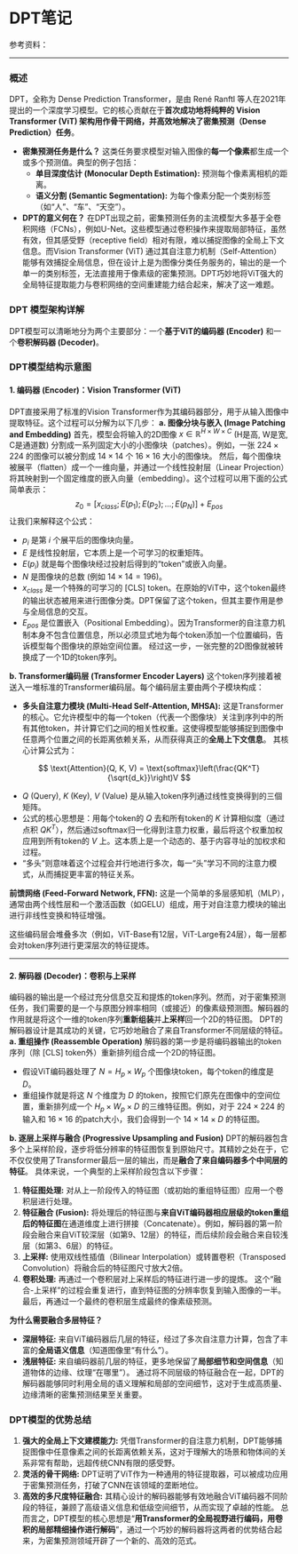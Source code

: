 #  DPT笔记

参考资料：

***

### 概述

DPT，全称为 Dense Prediction Transformer，是由 René Ranftl 等人在2021年提出的一个深度学习模型。它的核心贡献在于**首次成功地将纯粹的 Vision Transformer (ViT) 架构用作骨干网络，并高效地解决了密集预测（Dense Prediction）任务**。
- **密集预测任务是什么？** 这类任务要求模型对输入图像的**每一个像素**都生成一个或多个预测值。典型的例子包括：
	- **单目深度估计 (Monocular Depth Estimation):** 预测每个像素离相机的距离。
	- **语义分割 (Semantic Segmentation):** 为每个像素分配一个类别标签（如“人”、“车”、“天空”）。
- **DPT的意义何在？** 在DPT出现之前，密集预测任务的主流模型大多基于全卷积网络（FCNs），例如U-Net。这些模型通过卷积操作来提取局部特征，虽然有效，但其感受野（receptive field）相对有限，难以捕捉图像的全局上下文信息。而Vision Transformer (ViT) 通过其自注意力机制（Self-Attention）能够有效捕捉全局信息，但在设计上是为图像分类任务服务的，输出的是一个单一的类别标签，无法直接用于像素级的密集预测。DPT巧妙地将ViT强大的全局特征提取能力与卷积网络的空间重建能力结合起来，解决了这一难题。

### DPT 模型架构详解

DPT模型可以清晰地分为两个主要部分：一个**基于ViT的编码器 (Encoder)** 和一个**卷积解码器 (Decoder)**。

### DPT模型结构示意图

#### 1. 编码器 (Encoder)：Vision Transformer (ViT)

DPT直接采用了标准的Vision Transformer作为其编码器部分，用于从输入图像中提取特征。这个过程可以分解为以下几步：
**a. 图像分块与嵌入 (Image Patching and Embedding)**
首先，模型会将输入的2D图像 $x \in \mathbb{R}^{H \times W \times C}$ (H是高, W是宽, C是通道数) 分割成一系列固定大小的小图像块（patches）。例如，一张 $224 \times 224$ 的图像可以被分割成 $14 \times 14$ 个 $16 \times 16$ 大小的图像块。
然后，每个图像块被展平（flatten）成一个一维向量，并通过一个线性投射层（Linear Projection）将其映射到一个固定维度的嵌入向量（embedding）。这个过程可以用下面的公式简单表示：
$$
z_0 = [x_{class}; E(p_1); E(p_2); \dots; E(p_N)] + E_{pos}
$$
让我们来解释这个公式：

- $p_i$ 是第 $i$ 个展平后的图像块向量。
- $E$ 是线性投射层，它本质上是一个可学习的权重矩阵。
- $E(p_i)$ 就是每个图像块经过投射后得到的“token”或嵌入向量。
- $N$ 是图像块的总数 (例如 $14 \times 14 = 196$)。
- $x_{class}$ 是一个特殊的可学习的 [CLS] token。在原始的ViT中，这个token最终的输出状态被用来进行图像分类。DPT保留了这个token，但其主要作用是参与全局信息的交互。
- $E_{pos}$ 是位置嵌入（Positional Embedding）。因为Transformer的自注意力机制本身不包含位置信息，所以必须显式地为每个token添加一个位置编码，告诉模型每个图像块的原始空间位置。
  经过这一步，一张完整的2D图像就被转换成了一个1D的token序列。

**b. Transformer编码层 (Transformer Encoder Layers)**
这个token序列接着被送入一堆标准的Transformer编码层。每个编码层主要由两个子模块构成：

- **多头自注意力模块 (Multi-Head Self-Attention, MHSA):** 这是Transformer的核心。它允许模型中的每一个token（代表一个图像块）关注到序列中的所有其他token，并计算它们之间的相关性权重。这使得模型能够捕捉到图像中任意两个位置之间的长距离依赖关系，从而获得真正的**全局上下文信息**。
  其核心计算公式为：

$$
\text{Attention}(Q, K, V) = \text{softmax}\left(\frac{QK^T}{\sqrt{d_k}}\right)V
$$
- $Q$ (Query), $K$ (Key), $V$ (Value) 是从输入token序列通过线性变换得到的三個矩阵。
- 公式的核心思想是：用每个token的 $Q$ 去和所有token的 $K$ 计算相似度（通过点积 $QK^T$），然后通过softmax归一化得到注意力权重，最后将这个权重加权应用到所有token的 $V$ 上。这本质上是一个动态的、基于内容寻址的加权求和过程。
- “多头”则意味着这个过程会并行地进行多次，每一“头”学习不同的注意力模式，从而捕捉更丰富的特征关系。

**前馈网络 (Feed-Forward Network, FFN):** 这是一个简单的多层感知机（MLP），通常由两个线性层和一个激活函数（如GELU）组成，用于对自注意力模块的输出进行非线性变换和特征增强。

这些编码层会堆叠多次（例如，ViT-Base有12层，ViT-Large有24层），每一层都会对token序列进行更深层次的特征提炼。

-----
#### 2. 解码器 (Decoder)：卷积与上采样

编码器的输出是一个经过充分信息交互和提炼的token序列。然而，对于密集预测任务，我们需要的是一个与原图分辨率相同（或接近）的像素级预测图。解码器的作用就是将这个一维的token序列**重新组装**并**上采样**回一个2D的特征图。
DPT的解码器设计是其成功的关键，它巧妙地融合了来自Transformer不同层级的特征。
**a. 重组操作 (Reassemble Operation)**
解码器的第一步是将编码器输出的token序列（除 [CLS] token外）重新排列组合成一个2D的特征图。

- 假设ViT编码器处理了 $N=H_p \times W_p$ 个图像块token，每个token的维度是 $D$。
- 重组操作就是将这 $N$ 个维度为 $D$ 的token，按照它们原先在图像中的空间位置，重新排列成一个 $H_p \times W_p \times D$ 的三维特征图。例如，对于 $224 \times 224$ 的输入和 $16 \times 16$ 的patch大小，我们会得到一个 $14 \times 14 \times D$ 的特征图。

**b. 逐层上采样与融合 (Progressive Upsampling and Fusion)**
DPT的解码器包含多个上采样阶段，逐步将低分辨率的特征图恢复到原始尺寸。其精妙之处在于，它不仅仅使用了Transformer最后一层的输出，而是**融合了来自编码器多个中间层的特征**。
具体来说，一个典型的上采样阶段包含以下步骤：

1. **特征图处理:** 对从上一阶段传入的特征图（或初始的重组特征图）应用一个卷积层进行处理。
2. **特征融合 (Fusion):** 将处理后的特征图与**来自ViT编码器相应层级的token重组后的特征图**在通道维度上进行拼接（Concatenate）。例如，解码器的第一阶段会融合来自ViT较深层（如第9、12层）的特征，而后续阶段会融合来自较浅层（如第3、6层）的特征。
3. **上采样:** 使用双线性插值（Bilinear Interpolation）或转置卷积（Transposed Convolution）将融合后的特征图尺寸放大2倍。
4. **卷积处理:** 再通过一个卷积层对上采样后的特征进行进一步的提炼。
   这个“融合-上采样”的过程会重复进行，直到特征图的分辨率恢复到输入图像的一半。最后，再通过一个最终的卷积层生成最终的像素级预测。

**为什么需要融合多层特征？**

- **深层特征:** 来自ViT编码器后几层的特征，经过了多次自注意力计算，包含了丰富的**全局语义信息**（知道图像里“有什么”）。
- **浅层特征:** 来自编码器前几层的特征，更多地保留了**局部细节和空间信息**（知道物体的边缘、纹理“在哪里”）。
通过将不同层级的特征融合在一起，DPT的解码器能够同时利用全局的语义理解和局部的空间细节，这对于生成高质量、边缘清晰的密集预测结果至关重要。
### DPT模型的优势总结
1. **强大的全局上下文建模能力:** 凭借Transformer的自注意力机制，DPT能够捕捉图像中任意像素之间的长距离依赖关系，这对于理解大的场景和物体间的关系非常有帮助，远超传统CNN有限的感受野。
2. **灵活的骨干网络:** DPT证明了ViT作为一种通用的特征提取器，可以被成功应用于密集预测任务，打破了CNN在该领域的垄断地位。
3. **高效的多尺度特征融合:** 其精心设计的解码器能够有效地融合ViT编码器不同阶段的特征，兼顾了高级语义信息和低级空间细节，从而实现了卓越的性能。
总而言之，DPT模型的核心思想是“**用Transformer的全局视野进行编码，用卷积的局部精细操作进行解码**”，通过一个巧妙的解码器将这两者的优势结合起来，为密集预测领域开辟了一个新的、高效的范式。
